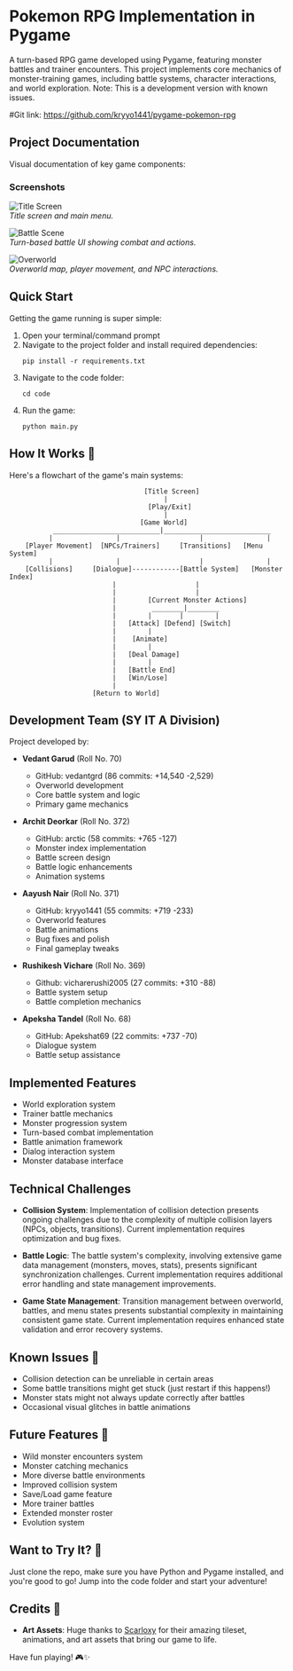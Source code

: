 # Pokemon RPG Implementation in Pygame

A turn-based RPG game developed using Pygame, featuring monster battles and trainer encounters. This project implements core mechanics of monster-training games, including battle systems, character interactions, and world exploration. Note: This is a development version with known issues.

#Git link: https://github.com/kryyo1441/pygame-pokemon-rpg

## Project Documentation

Visual documentation of key game components:

### Screenshots

![Title Screen](screenshots/title.png)  
*Title screen and main menu.*

![Battle Scene](screenshots/battle.png)  
*Turn-based battle UI showing combat and actions.*

![Overworld](screenshots/spawn.png)  
*Overworld map, player movement, and NPC interactions.*

## Quick Start

Getting the game running is super simple:
1. Open your terminal/command prompt
2. Navigate to the project folder and install required dependencies:
   ```
   pip install -r requirements.txt
   ```
3. Navigate to the code folder:
   ```
   cd code
   ```
4. Run the game:
   ```
   python main.py
   ```

## How It Works 🔄

Here's a flowchart of the game's main systems:

```
                                  [Title Screen]
                                       |
                                   [Play/Exit]
                                       |
                                 [Game World]
           ___________________________|___________________________
          |                |                    |                |
    [Player Movement]  [NPCs/Trainers]     [Transitions]   [Menu System]
          |                |                    |                |
    [Collisions]     [Dialogue]------------[Battle System]   [Monster Index]
                          |                    |
                          |                    |
                          |        [Current Monster Actions]
                          |         ________|________
                          |        |       |        |
                          |   [Attack] [Defend] [Switch]
                          |        |
                          |    [Animate]
                          |        |
                          |   [Deal Damage]
                          |        |
                          |   [Battle End]
                          |   [Win/Lose]
                          |
                     [Return to World]
```

## Development Team (SY IT A Division)

Project developed by:

* **Vedant Garud** (Roll No. 70)
  - GitHub: vedantgrd (86 commits: +14,540 -2,529)
  - Overworld development
  - Core battle system and logic
  - Primary game mechanics

* **Archit Deorkar** (Roll No. 372)
  - GitHub: arctic (58 commits: +765 -127)
  - Monster index implementation
  - Battle screen design
  - Battle logic enhancements
  - Animation systems

* **Aayush Nair** (Roll No. 371)
  - GitHub: kryyo1441 (55 commits: +719 -233)
  - Overworld features
  - Battle animations
  - Bug fixes and polish
  - Final gameplay tweaks

* **Rushikesh Vichare** (Roll No. 369)
  - Github: vicharerushi2005 (27 commits: +310 -88)
  - Battle system setup
  - Battle completion mechanics

* **Apeksha Tandel** (Roll No. 68)
  - GitHub: Apekshat69 (22 commits: +737 -70)
  - Dialogue system
  - Battle setup assistance

## Implemented Features

* World exploration system
* Trainer battle mechanics
* Monster progression system
* Turn-based combat implementation
* Battle animation framework
* Dialog interaction system
* Monster database interface

## Technical Challenges

* **Collision System**: Implementation of collision detection presents ongoing challenges due to the complexity of multiple collision layers (NPCs, objects, transitions). Current implementation requires optimization and bug fixes.

* **Battle Logic**: The battle system's complexity, involving extensive game data management (monsters, moves, stats), presents significant synchronization challenges. Current implementation requires additional error handling and state management improvements.

* **Game State Management**: Transition management between overworld, battles, and menu states presents substantial complexity in maintaining consistent game state. Current implementation requires enhanced state validation and error recovery systems.

## Known Issues 🐛

* Collision detection can be unreliable in certain areas
* Some battle transitions might get stuck (just restart if this happens!)
* Monster stats might not always update correctly after battles
* Occasional visual glitches in battle animations

## Future Features 🚀

* Wild monster encounters system
* Monster catching mechanics
* More diverse battle environments
* Improved collision system
* Save/Load game feature
* More trainer battles
* Extended monster roster
* Evolution system

## Want to Try It? 🎯

Just clone the repo, make sure you have Python and Pygame installed, and you're good to go! Jump into the code folder and start your adventure!

## Credits 🎨

* **Art Assets**: Huge thanks to [Scarloxy](https://scarloxy.itch.io/mpwsp01) for their amazing tileset, animations, and art assets that bring our game to life.

Have fun playing! 🎮✨